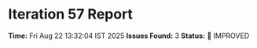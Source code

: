 # Iteration 57 Report
**Time:** Fri Aug 22 13:32:04 IST 2025
**Issues Found:** 3
**Status:** 🔧 IMPROVED
